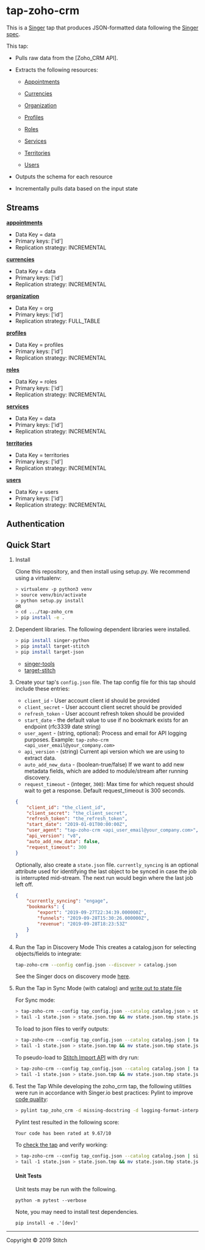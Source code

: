 # tap-zoho-crm

This is a [Singer](https://singer.io) tap that produces JSON-formatted data
following the [Singer
spec](https://github.com/singer-io/getting-started/blob/master/docs/SPEC.md).

This tap:

- Pulls raw data from the [Zoho_CRM API].
- Extracts the following resources:
    - [Appointments](https://www.zoho.com/crm/developer/docs/api/v8/get-appointments.html)

    - [Currencies](https://www.zoho.com/crm/developer/docs/api/v8/get-currencies-data.html)

    - [Organization](https://www.zoho.com/crm/developer/docs/api/v8/get-org-data.html)

    - [Profiles](https://www.zoho.com/crm/developer/docs/api/v8/get-profiles.html)

    - [Roles](https://www.zoho.com/crm/developer/docs/api/v8/get-roles.html)

    - [Services](https://www.zoho.com/crm/developer/docs/api/v8/get-services.html)

    - [Territories](https://www.zoho.com/crm/developer/docs/api/v8/territories.html)

    - [Users](https://www.zoho.com/crm/developer/docs/api/v8/get-users.html)

- Outputs the schema for each resource
- Incrementally pulls data based on the input state


## Streams


**[appointments](https://www.zoho.com/crm/developer/docs/api/v8/get-appointments.html)**
- Data Key = data
- Primary keys: ['id']
- Replication strategy: INCREMENTAL

**[currencies](https://www.zoho.com/crm/developer/docs/api/v8/get-currencies-data.html)**
- Data Key = data
- Primary keys: ['id']
- Replication strategy: INCREMENTAL

**[organization](https://www.zoho.com/crm/developer/docs/api/v8/get-org-data.html)**
- Data Key = org
- Primary keys: ['id']
- Replication strategy: FULL_TABLE

**[profiles](https://www.zoho.com/crm/developer/docs/api/v8/get-profiles.html)**
- Data Key = profiles
- Primary keys: ['id']
- Replication strategy: INCREMENTAL

**[roles](https://www.zoho.com/crm/developer/docs/api/v8/get-roles.html)**
- Data Key = roles
- Primary keys: ['id']
- Replication strategy: INCREMENTAL

**[services](https://www.zoho.com/crm/developer/docs/api/v8/get-services.html)**
- Data Key = data
- Primary keys: ['id']
- Replication strategy: INCREMENTAL

**[territories](https://www.zoho.com/crm/developer/docs/api/v8/territories.html)**
- Data Key = territories
- Primary keys: ['id']
- Replication strategy: INCREMENTAL

**[users](https://www.zoho.com/crm/developer/docs/api/v8/get-users.html)**
- Data Key = users
- Primary keys: ['id']
- Replication strategy: INCREMENTAL



## Authentication

## Quick Start

1. Install

    Clone this repository, and then install using setup.py. We recommend using a virtualenv:

    ```bash
    > virtualenv -p python3 venv
    > source venv/bin/activate
    > python setup.py install
    OR
    > cd .../tap-zoho_crm
    > pip install -e .
    ```
2. Dependent libraries. The following dependent libraries were installed.
    ```bash
    > pip install singer-python
    > pip install target-stitch
    > pip install target-json

    ```
    - [singer-tools](https://github.com/singer-io/singer-tools)
    - [target-stitch](https://github.com/singer-io/target-stitch)

3. Create your tap's `config.json` file.  The tap config file for this tap should include these entries:
   - `client_id` - User account client id should be provided
   - `client_secret` - User account client secret should be provided
   - `refresh_token` - User account refresh token should be provided
   - `start_date` - the default value to use if no bookmark exists for an endpoint (rfc3339 date string)
   - `user_agent` - (string, optional): Process and email for API logging purposes. Example: `tap-zoho-crm <api_user_email@your_company.com>`
   - `api_version` - (string) Current api version which we are using to extract data.
   - `auto_add_new_data` - (boolean-true/false) If we want to add new metadata fields, which are added to module/stream after running discovery.
   - `request_timeout` - (integer, `300`): Max time for which request should wait to get a response. Default request_timeout is 300 seconds.

    ```json
    {
        "client_id": "the_client_id",
        "client_secret": "the_client_secret",
        "refresh_token": "the_refresh_token",
        "start_date": "2019-01-01T00:00:00Z",
        "user_agent": "tap-zoho-crm <api_user_email@your_company.com>",
        "api_version": "v8",
        "auto_add_new_data": false,
        "request_timeout": 300
    }
    ```

    Optionally, also create a `state.json` file. `currently_syncing` is an optional attribute used for identifying the last object to be synced in case the job is interrupted mid-stream. The next run would begin where the last job left off.

    ```json
    {
        "currently_syncing": "engage",
        "bookmarks": {
            "export": "2019-09-27T22:34:39.000000Z",
            "funnels": "2019-09-28T15:30:26.000000Z",
            "revenue": "2019-09-28T18:23:53Z"
        }
    }
    ```

4. Run the Tap in Discovery Mode
    This creates a catalog.json for selecting objects/fields to integrate:
    ```bash
    tap-zoho-crm --config config.json --discover > catalog.json
    ```
   See the Singer docs on discovery mode
   [here](https://github.com/singer-io/getting-started/blob/master/docs/DISCOVERY_MODE.md#discovery-mode).

5. Run the Tap in Sync Mode (with catalog) and [write out to state file](https://github.com/singer-io/getting-started/blob/master/docs/RUNNING_AND_DEVELOPING.md#running-a-singer-tap-with-a-singer-target)

    For Sync mode:
    ```bash
    > tap-zoho-crm --config tap_config.json --catalog catalog.json > state.json
    > tail -1 state.json > state.json.tmp && mv state.json.tmp state.json
    ```
    To load to json files to verify outputs:
    ```bash
    > tap-zoho-crm --config tap_config.json --catalog catalog.json | target-json > state.json
    > tail -1 state.json > state.json.tmp && mv state.json.tmp state.json
    ```
    To pseudo-load to [Stitch Import API](https://github.com/singer-io/target-stitch) with dry run:
    ```bash
    > tap-zoho-crm --config tap_config.json --catalog catalog.json | target-stitch --config target_config.json --dry-run > state.json
    > tail -1 state.json > state.json.tmp && mv state.json.tmp state.json
    ```

6. Test the Tap
    While developing the zoho_crm tap, the following utilities were run in accordance with Singer.io best practices:
    Pylint to improve [code quality](https://github.com/singer-io/getting-started/blob/master/docs/BEST_PRACTICES.md#code-quality):
    ```bash
    > pylint tap_zoho_crm -d missing-docstring -d logging-format-interpolation -d too-many-locals -d too-many-arguments
    ```
    Pylint test resulted in the following score:
    ```bash
    Your code has been rated at 9.67/10
    ```

    To [check the tap](https://github.com/singer-io/singer-tools#singer-check-tap) and verify working:
    ```bash
    > tap-zoho-crm --config tap_config.json --catalog catalog.json | singer-check-tap > state.json
    > tail -1 state.json > state.json.tmp && mv state.json.tmp state.json
    ```

    #### Unit Tests

    Unit tests may be run with the following.

    ```
    python -m pytest --verbose
    ```

    Note, you may need to install test dependencies.

    ```
    pip install -e .'[dev]'
    ```
---

Copyright &copy; 2019 Stitch

